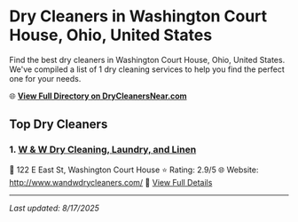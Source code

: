 # Dry Cleaners in Washington Court House, Ohio, United States

Find the best dry cleaners in Washington Court House, Ohio, United States. We've compiled a list of 1 dry cleaning services to help you find the perfect one for your needs.

🌐 **[View Full Directory on DryCleanersNear.com](https://drycleanersnear.com/city/US/Ohio/Washington%20Court%20House)**

## Top Dry Cleaners

### 1. [W & W Dry Cleaning, Laundry, and Linen](https://drycleanersnear.com/dryCleaner/689aa0ca2abe37ea0a656832/w-w-dry-cleaning-laundry-and-linen)
📍 122 E East St, Washington Court House
⭐ Rating: 2.9/5
🌐 Website: http://www.wandwdrycleaners.com/
🔗 [View Full Details](https://drycleanersnear.com/dryCleaner/689aa0ca2abe37ea0a656832/w-w-dry-cleaning-laundry-and-linen)


---

*Last updated: 8/17/2025*
